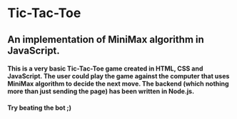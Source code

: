 # Tic-Tac-Toe
## An implementation of MiniMax algorithm in JavaScript.
#### This is a very basic Tic-Tac-Toe game created in HTML, CSS and JavaScript. The user could play the game against the computer that uses MiniMax algorithm to decide the next move. The backend (which nothing more than just sending the page) has been written in Node.js.
#### Try beating the bot ;)